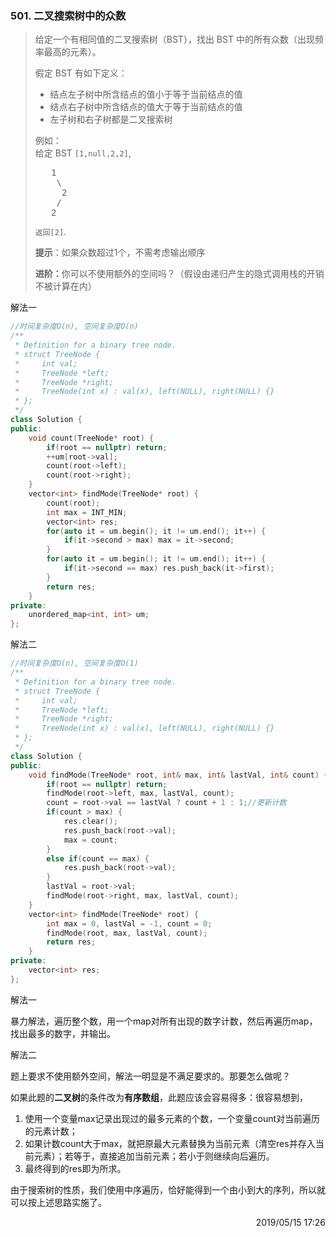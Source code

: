 ### 501. 二叉搜索树中的众数
> <div class="content__2ebE"><div><p>给定一个有相同值的二叉搜索树（BST），找出 BST 中的所有众数（出现频率最高的元素）。</p>
> 
> <p>假定 BST 有如下定义：</p>
> 
> <ul>
> 	<li>结点左子树中所含结点的值小于等于当前结点的值</li>
> 	<li>结点右子树中所含结点的值大于等于当前结点的值</li>
> 	<li>左子树和右子树都是二叉搜索树</li>
> </ul>
> 
> <p>例如：<br>
> 给定 BST <code>[1,null,2,2]</code>,</p>
> 
> <pre>   1
>     \
>      2
>     /
>    2
> </pre>
> 
> <p><code>返回[2]</code>.</p>
> 
> <p><strong>提示</strong>：如果众数超过1个，不需考虑输出顺序</p>
> 
> <p><strong>进阶：</strong>你可以不使用额外的空间吗？（假设由递归产生的隐式调用栈的开销不被计算在内）</p>
> </div></div>

解法一
```cpp
//时间复杂度O(n), 空间复杂度O(n)
/**
 * Definition for a binary tree node.
 * struct TreeNode {
 *     int val;
 *     TreeNode *left;
 *     TreeNode *right;
 *     TreeNode(int x) : val(x), left(NULL), right(NULL) {}
 * };
 */
class Solution {
public:
    void count(TreeNode* root) {
        if(root == nullptr) return;
        ++um[root->val];
        count(root->left);
        count(root->right);
    }
    vector<int> findMode(TreeNode* root) {
        count(root);
        int max = INT_MIN;
        vector<int> res;
        for(auto it = um.begin(); it != um.end(); it++) {
            if(it->second > max) max = it->second;
        }
        for(auto it = um.begin(); it != um.end(); it++) {
            if(it->second == max) res.push_back(it->first);
        }
        return res;
    }
private:
    unordered_map<int, int> um;
};
```

解法二
```cpp
//时间复杂度O(n), 空间复杂度O(1)
/**
 * Definition for a binary tree node.
 * struct TreeNode {
 *     int val;
 *     TreeNode *left;
 *     TreeNode *right;
 *     TreeNode(int x) : val(x), left(NULL), right(NULL) {}
 * };
 */
class Solution {
public:
    void findMode(TreeNode* root, int& max, int& lastVal, int& count) {
        if(root == nullptr) return;
        findMode(root->left, max, lastVal, count);
        count = root->val == lastVal ? count + 1 : 1;//更新计数
        if(count > max) {
            res.clear();
            res.push_back(root->val);
            max = count;
        }
        else if(count == max) {
            res.push_back(root->val);
        }
        lastVal = root->val;
        findMode(root->right, max, lastVal, count);
    }
    vector<int> findMode(TreeNode* root) {
        int max = 0, lastVal = -1, count = 0;
        findMode(root, max, lastVal, count);
        return res;
    }
private:
    vector<int> res;
};
```

解法一

暴力解法，遍历整个数，用一个map对所有出现的数字计数，然后再遍历map，找出最多的数字，并输出。

解法二

题上要求不使用额外空间，解法一明显是不满足要求的。那要怎么做呢？

如果此题的**二叉树**的条件改为**有序数组**，此题应该会容易得多：很容易想到，
1. 使用一个变量max记录出现过的最多元素的个数，一个变量count对当前遍历的元素计数；
2. 如果计数count大于max，就把原最大元素替换为当前元素（清空res并存入当前元素）；若等于，直接追加当前元素；若小于则继续向后遍历。
3. 最终得到的res即为所求。

由于搜索树的性质，我们使用中序遍历，恰好能得到一个由小到大的序列，所以就可以按上述思路实施了。
<div style="text-align: right"> 2019/05/15 17:26 </div>